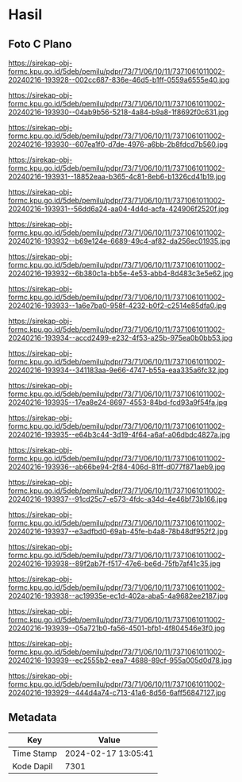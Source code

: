 # Hasil

## Foto C Plano

https://sirekap-obj-formc.kpu.go.id/5deb/pemilu/pdpr/73/71/06/10/11/7371061011002-20240216-193928--002cc687-836e-46d5-b1ff-0559a6555e40.jpg

https://sirekap-obj-formc.kpu.go.id/5deb/pemilu/pdpr/73/71/06/10/11/7371061011002-20240216-193930--04ab9b56-5218-4a84-b9a8-1f8692f0c631.jpg

https://sirekap-obj-formc.kpu.go.id/5deb/pemilu/pdpr/73/71/06/10/11/7371061011002-20240216-193930--607ea1f0-d7de-4976-a6bb-2b8fdcd7b560.jpg

https://sirekap-obj-formc.kpu.go.id/5deb/pemilu/pdpr/73/71/06/10/11/7371061011002-20240216-193931--18852eaa-b365-4c81-8eb6-b1326cd41b19.jpg

https://sirekap-obj-formc.kpu.go.id/5deb/pemilu/pdpr/73/71/06/10/11/7371061011002-20240216-193931--56dd6a24-aa04-4d4d-acfa-424906f2520f.jpg

https://sirekap-obj-formc.kpu.go.id/5deb/pemilu/pdpr/73/71/06/10/11/7371061011002-20240216-193932--b69e124e-6689-49c4-af82-da256ec01935.jpg

https://sirekap-obj-formc.kpu.go.id/5deb/pemilu/pdpr/73/71/06/10/11/7371061011002-20240216-193932--6b380c1a-bb5e-4e53-abb4-8d483c3e5e62.jpg

https://sirekap-obj-formc.kpu.go.id/5deb/pemilu/pdpr/73/71/06/10/11/7371061011002-20240216-193933--1a6e7ba0-958f-4232-b0f2-c2514e85dfa0.jpg

https://sirekap-obj-formc.kpu.go.id/5deb/pemilu/pdpr/73/71/06/10/11/7371061011002-20240216-193934--accd2499-e232-4f53-a25b-975ea0b0bb53.jpg

https://sirekap-obj-formc.kpu.go.id/5deb/pemilu/pdpr/73/71/06/10/11/7371061011002-20240216-193934--341183aa-9e66-4747-b55a-eaa335a6fc32.jpg

https://sirekap-obj-formc.kpu.go.id/5deb/pemilu/pdpr/73/71/06/10/11/7371061011002-20240216-193935--17ea8e24-8697-4553-84bd-fcd93a9f54fa.jpg

https://sirekap-obj-formc.kpu.go.id/5deb/pemilu/pdpr/73/71/06/10/11/7371061011002-20240216-193935--e64b3c44-3d19-4f64-a6af-a06dbdc4827a.jpg

https://sirekap-obj-formc.kpu.go.id/5deb/pemilu/pdpr/73/71/06/10/11/7371061011002-20240216-193936--ab66be94-2f84-406d-81ff-d077f871aeb9.jpg

https://sirekap-obj-formc.kpu.go.id/5deb/pemilu/pdpr/73/71/06/10/11/7371061011002-20240216-193937--91cd25c7-e573-4fdc-a34d-4e46bf73b166.jpg

https://sirekap-obj-formc.kpu.go.id/5deb/pemilu/pdpr/73/71/06/10/11/7371061011002-20240216-193937--e3adfbd0-69ab-45fe-b4a8-78b48df952f2.jpg

https://sirekap-obj-formc.kpu.go.id/5deb/pemilu/pdpr/73/71/06/10/11/7371061011002-20240216-193938--89f2ab7f-f517-47e6-be6d-75fb7af41c35.jpg

https://sirekap-obj-formc.kpu.go.id/5deb/pemilu/pdpr/73/71/06/10/11/7371061011002-20240216-193938--ac19935e-ec1d-402a-aba5-4a9682ee2187.jpg

https://sirekap-obj-formc.kpu.go.id/5deb/pemilu/pdpr/73/71/06/10/11/7371061011002-20240216-193939--05a721b0-fa56-4501-bfb1-4f804546e3f0.jpg

https://sirekap-obj-formc.kpu.go.id/5deb/pemilu/pdpr/73/71/06/10/11/7371061011002-20240216-193939--ec2555b2-eea7-4688-89cf-955a005d0d78.jpg

https://sirekap-obj-formc.kpu.go.id/5deb/pemilu/pdpr/73/71/06/10/11/7371061011002-20240216-193929--444d4a74-c713-41a6-8d56-6aff56847127.jpg


## Metadata

| Key        | Value               |
| ---------- | ------------------- |
| Time Stamp | 2024-02-17 13:05:41 |
| Kode Dapil | 7301                |



